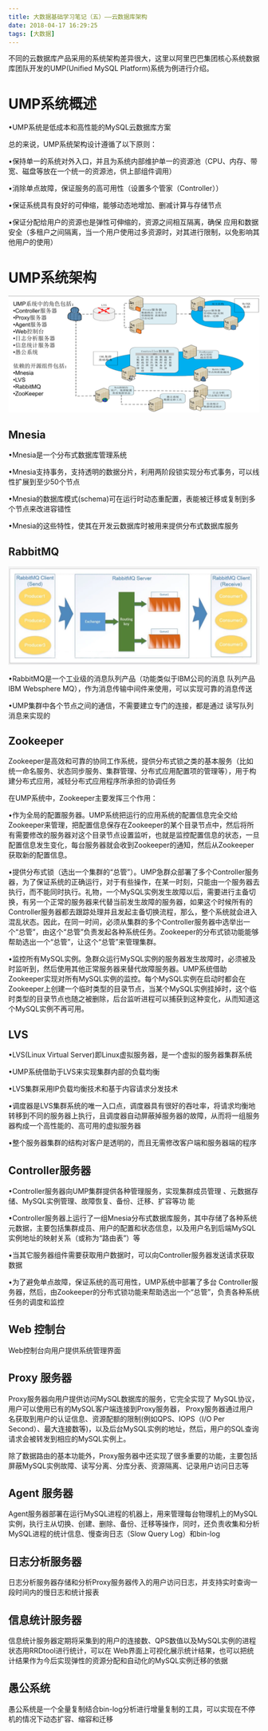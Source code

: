 ```yaml
---
title: 大数据基础学习笔记（五）——云数据库架构
date: 2018-04-17 16:29:25
tags: [大数据]
---
```

不同的云数据库产品采用的系统架构差异很大，这里以阿里巴巴集团核心系统数据库团队开发的UMP(Unified MySQL Platform)系统为例进行介绍。

# UMP系统概述

•UMP系统是低成本和高性能的MySQL云数据库方案

总的来说，UMP系统架构设计遵循了以下原则：

•保持单一的系统对外入口，并且为系统内部维护单一的资源池（CPU、内存、带宽、磁盘等放在一个统一的资源池，供上部组件调用）

•消除单点故障，保证服务的高可用性（设置多个管家（Controller））

•保证系统具有良好的可伸缩，能够动态地增加、删减计算与存储节点

•保证分配给用户的资源也是弹性可伸缩的，资源之间相互隔离，确保
应用和数据安全（多租户之间隔离，当一个用户使用过多资源时，对其进行限制，以免影响其他用户的使用）

# UMP系统架构

![UMP系统架构](https://raw.githubusercontent.com/homxuwang/homxuwang.github.io/jekyll/images/大数据基础学习笔记（五）——云数据库架构/1.png)

## Mnesia

•Mnesia是一个分布式数据库管理系统

•Mnesia支持事务，支持透明的数据分片，利用两阶段锁实现分布式事务，可以线性扩展到至少50个节点

•Mnesia的数据库模式(schema)可在运行时动态重配置，表能被迁移或复制到多个节点来改进容错性

•Mnesia的这些特性，使其在开发云数据库时被用来提供分布式数据库服务

## RabbitMQ

![RabbitMQ](https://raw.githubusercontent.com/homxuwang/homxuwang.github.io/jekyll/images/大数据基础学习笔记（五）——云数据库架构/2.png)

•RabbitMQ是一个工业级的消息队列产品（功能类似于IBM公司的消息
队列产品IBM Websphere MQ），作为消息传输中间件来使用，可以实现可靠的消息传送

•UMP集群中各个节点之间的通信，不需要建立专门的连接，都是通过
读写队列消息来实现的

## Zookeeper

Zookeeper是高效和可靠的协同工作系统，提供分布式锁之类的基本服务（比如统一命名服务、状态同步服务、集群管理、分布式应用配置项的管理等），用于构建分布式应用，减轻分布式应用程序所承担的协调任务

在UMP系统中，Zookeeper主要发挥三个作用：

•作为全局的配置服务器。UMP系统把运行的应用系统的配置信息完全交给Zookeeper来管理，把配置信息保存在Zookeeper的某个目录节点中，然后将所有需要修改的服务器对这个目录节点设置监听，也就是监控配置信息的状态，一旦配置信息发生变化，每台服务器就会收到Zookeeper的通知，然后从Zookeeper获取新的配置信息。

•提供分布式锁（选出一个集群的“总管”）。UMP急群众部署了多个Controller服务器，为了保证系统的正确运行，对于有些操作，在某一时刻，只能由一个服务器去执行，而不能同时执行。礼物，一个MySQL实例发生故障以后，需要进行主备切换，有另一个正常的服务器来代替当前发生故障的服务器，如果这个时候所有的Controller服务器都去跟踪处理并且发起主备切换流程，那么，整个系统就会进入混乱状态。因此，在同一时间，必须从集群的多个Controller服务器中选举出一个“总管”，由这个“总管”负责发起各种系统任务。Zookeeper的分布式锁功能能够帮助选出一个“总管”，让这个“总管”来管理集群。

•监控所有MySQL实例。急群众运行MySQL实例的服务器发生故障时，必须被及时监听到，然后使用其他正常服务器来替代故障服务器。UMP系统借助Zookeeper实现对所有MySQL实例的监控。每个MySQL实例在启动时都会在Zookeeper上创建一个临时类型的目录节点，当某个MySQL实例挂掉时，这个临时类型的目录节点也随之被删除，后台监听进程可以捕获到这种变化，从而知道这个MySQL实例不再可用。

## LVS

•LVS(Linux Virtual Server)即Linux虚拟服务器，是一个虚拟的服务器集群系统

•UMP系统借助于LVS来实现集群内部的负载均衡

•LVS集群采用IP负载均衡技术和基于内容请求分发技术

•调度器是LVS集群系统的唯一入口点，调度器具有很好的吞吐率，将请求均衡地转移到不同的服务器上执行，且调度器自动屏蔽掉服务器的故障，从而将一组服务器构成一个高性能的、高可用的虚拟服务器

•整个服务器集群的结构对客户是透明的，而且无需修改客户端和服务器端的程序

## Controller服务器

•Controller服务器向UMP集群提供各种管理服务，实现集群成员管理
、元数据存储、MySQL实例管理、故障恢复、备份、迁移、扩容等功
能

•Controller服务器上运行了一组Mnesia分布式数据库服务，其中存储了各种系统元数据，主要包括集群成员、用户的配置和状态信息，以及用户名到后端MySQL实例地址的映射关系（或称为“路由表”）等

•当其它服务器组件需要获取用户数据时，可以向Controller服务器发送请求获取数据

•为了避免单点故障，保证系统的高可用性，UMP系统中部署了多台
Controller服务器，然后，由Zookeeper的分布式锁功能来帮助选出一个“总管”，负责各种系统任务的调度和监控

## Web 控制台

Web控制台向用户提供系统管理界面

## Proxy 服务器

Proxy服务器向用户提供访问MySQL数据库的服务，它完全实现了
MySQL协议，用户可以使用已有的MySQL客户端连接到Proxy服务器，
Proxy服务器通过用户名获取到用户的认证信息、资源配额的限制(例如QPS、IOPS（I/O Per Second）、最大连接数等)，以及后台MySQL实例的地址，然后，用户的SQL查询请求会被转发到相应的MySQL实例上。

除了数据路由的基本功能外，Proxy服务器中还实现了很多重要的功能，主要包括屏蔽MySQL实例故障、读写分离、分库分表、资源隔离、记录用户访问日志等

## Agent 服务器

Agent服务器部署在运行MySQL进程的机器上，用来管理每台物理机上的MySQL实例，执行主从切换、创建、删除、备份、迁移等操作，同时，还负责收集和分析MySQL进程的统计信息、慢查询日志（Slow Query Log）和bin-log

## 日志分析服务器

日志分析服务器存储和分析Proxy服务器传入的用户访问日志，并支持实时查询一段时间内的慢日志和统计报表

## 信息统计服务器

信息统计服务器定期将采集到的用户的连接数、QPS数值以及MySQL实例的进程状态用RRDtool进行统计，可以在 Web界面上可视化展示统计结果，也可以把统计结果作为今后实现弹性的资源分配和自动化的MySQL实例迁移的依据

## 愚公系统

愚公系统是一个全量复制结合bin-log分析进行增量复制的工具，可以实现在不停机的情况下动态扩容、缩容和迁移